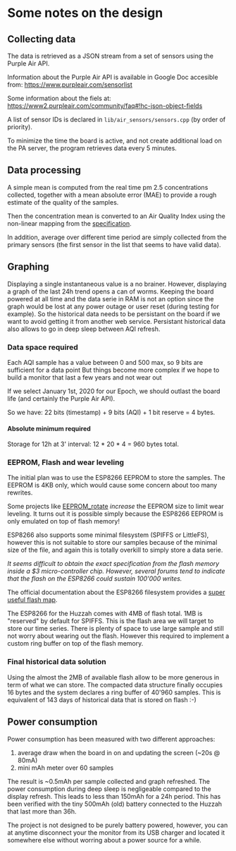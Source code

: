 # Some notes on the design

## Collecting data

The data is retrieved as a JSON stream from a set of sensors using the Purple Air API.

Information about the Purple Air API is available in Google Doc accesible from:
https://www.purpleair.com/sensorlist

Some information about the fiels at:
https://www2.purpleair.com/community/faq#!hc-json-object-fields

A list of sensor IDs is declared in `lib/air_sensors/sensors.cpp` (by order of
priority).

To minimize the time the board is active, and not create additional load on the
PA server, the program retrieves data every 5 minutes.

## Data processing

A simple mean is computed from the real time pm 2.5 concentrations collected,
together with a mean absolute error (MAE) to provide a rough estimate of
the quality of the samples.

Then the concentration mean is converted to an Air Quality Index using the
non-linear mapping from the
[specification](https://www.airnow.gov/sites/default/files/2018-05/aqi-technical-assistance-document-may2016.pdf).

In addition, average over different time period are simply collected from the
primary sensors (the first sensor in the list that seems to have valid data).

## Graphing

Displaying a single instantaneous value is a no brainer. However, displaying a
graph of the last 24h trend opens a can of worms. Keeping the board powered at
all time and the data serie in RAM is not an option since the graph would be
lost at any power outage or user reset (during testing for example). So the
historical data needs to be persistant on the board if we want to avoid getting
it from another web service. Persistant historical data also allows to go in
deep sleep between AQI refresh.

### Data space required

Each AQI sample has a value between 0 and 500 max, so 9 bits are sufficient for
a data point But things become more complex if we
hope to build a monitor that last a few years and not wear out 

If we select January 1st, 2020 for our Epoch, we should outlast the board life
(and certainly the Purple Air API).

So we have: 22 bits (timestamp) + 9 bits (AQI) + 1 bit reserve = 4 bytes.

#### Absolute minimum required

Storage for 12h at 3' interval: 12 * 20 * 4 = 960 bytes total.


### EEPROM, Flash and wear leveling

The initial plan was to use the ESP8266 EEPROM to store the samples. The EEPROM
is 4KB only, which would cause some concern about too many rewrites.

Some projects like [EEPROM_rotate](https://github.com/xoseperez/eeprom_rotate)
*increase* the EEPROM size to limit wear leveling. It turns out it is possible
simply because the ESP8266 EEPROM is only emulated on top of flash memory!

ESP8266 also supports some minimal filesystem (SPIFFS or LittleFS), however this
is not suitable to store our samples because of the minimal size of the file,
and again this is totally overkill to simply store a data serie.

*It seems difficult to obtain the exact specification from the flash memory
inside a $3 micro-controller chip. However, several forums tend to indicate that
the flash on the ESP8266 could sustain 100'000 writes.*

The official documentation about the ESP8266 filesystem provides a
[super useful flash map](
https://arduino-esp8266.readthedocs.io/en/latest/filesystem.html).

The ESP8266 for the Huzzah comes with 4MB of flash total. 1MB is "reserved" by
default for SPIFFS. This is the flash area we will target to store our time
series. There is plenty of space to use large sample and still not worry about
wearing out the flash. However this required to implement a custom ring buffer
on top of the flash memory.

### Final historical data solution

Using the almost the 2MB of available flash allow to be more generous in term of
what we can store. The compacted data structure finally occupies 16 bytes and
the system declares a ring buffer of 40'960 samples. This is equivalent of 143
days of historical data that is stored on flash :-)


## Power consumption

Power consumption has been measured with two different approaches:
1) average draw when the board in on and updating the screen (~20s @ 80mA)
2) mini mAh meter over 60 samples

The result is ~0.5mAh per sample collected and graph refreshed. The power
consumption during deep sleep is negligeable compared to the display refresh.
This leads to less than 150mAh for a 24h period. This has been verified with the
tiny 500mAh (old) battery connected to the Huzzah that last more than 36h.

The project is not designed to be purely battery powered, however, you can at
anytime disconnect your the monitor from its USB charger and located it
somewhere else without worring about a power source for a while.